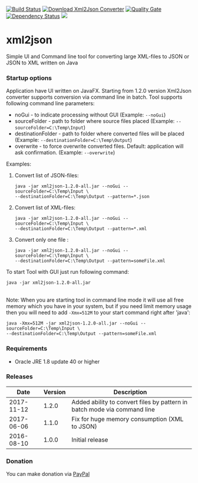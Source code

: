 [![Build Status](https://travis-ci.org/AntonMykolaienko/xml2json.svg?branch=master)](https://travis-ci.org/AntonMykolaienko/xml2json) [![Download Xml2Json Converter](https://img.shields.io/sourceforge/dm/xml2json-converter.svg)](https://sourceforge.net/projects/xml2json-converter/files/latest/download)
[![Quality Gate](https://sonarcloud.io/api/badges/gate?key=com.fs:xml2json)](https://sonarcloud.io/dashboard?id=com.fs%3Axml2json)
[![Dependency Status](https://www.versioneye.com/user/projects/59eb28472de28c156fca6707/badge.svg?style=flat-square)](https://www.versioneye.com/user/projects/59eb28472de28c156fca6707)
[![](http://img.shields.io/gratipay/user/AntonMykolaienko.svg)](https://gratipay.com/~AntonMykolaienko/)
# xml2json
Simple UI and Command line tool for converting large XML-files to JSON or JSON to XML written on Java

### Startup options
Application have UI written on JavaFX. Starting from 1.2.0 version Xml2Json converter supports conversion via command line in batch. 
Tool supports following command line parameters:
- noGui - to indicate processing without GUI (Example: `--noGui`)
- sourceFolder - path to folder where source files placed (Example: `--sourceFolder=C:\Temp\Input`)
- destinationFolder - path to folder where converted files will be placed (Example: `--destinationFolder=C:\Temp\Output`)
- overwrite - to force overwrite converted files. Default: application will ask confirmation. (Example: `--overwrite`)

Examples:
1. Convert list of JSON-files:
	```
	java -jar xml2json-1.2.0-all.jar --noGui --sourceFolder=C:\Temp\Input \
	--destinationFolder=C:\Temp\Output --pattern=*.json
	```
2. Convert list of XML-files:
	```
	java -jar xml2json-1.2.0-all.jar --noGui --sourceFolder=C:\Temp\Input \
	--destinationFolder=C:\Temp\Output --pattern=*.xml
	```
3. Convert only one file :
	```
	java -jar xml2json-1.2.0-all.jar --noGui --sourceFolder=C:\Temp\Input \
	--destinationFolder=C:\Temp\Output --pattern=someFile.xml
	```
	
To start Tool with GUI just run following command: 
```
java -jar xml2json-1.2.0-all.jar
```

<br>Note: When you are starting tool in command line mode it will use all free memory which you have in your system, but if you need limit memory usage then you will need to add `-Xmx=512M` to your start command right after 'java':
```
java -Xmx=512M -jar xml2json-1.2.0-all.jar --noGui --sourceFolder=C:\Temp\Input \
--destinationFolder=C:\Temp\Output --pattern=someFile.xml
```


### Requirements
- Oracle JRE 1.8 update 40 or higher


### Releases
Date | Version | Description
-----|---------|------------
2017-11-12|1.2.0|Added ability to convert files by pattern in batch mode via command line
2017-06-06|1.1.0|Fix for huge memory consumption (XML to JSON)
2016-08-10|1.0.0|Initial release

### Donation
You can make donation via [PayPal](https://www.paypal.com/cgi-bin/webscr?cmd=_s-xclick&hosted_button_id=33R3LMBMX3R96)
